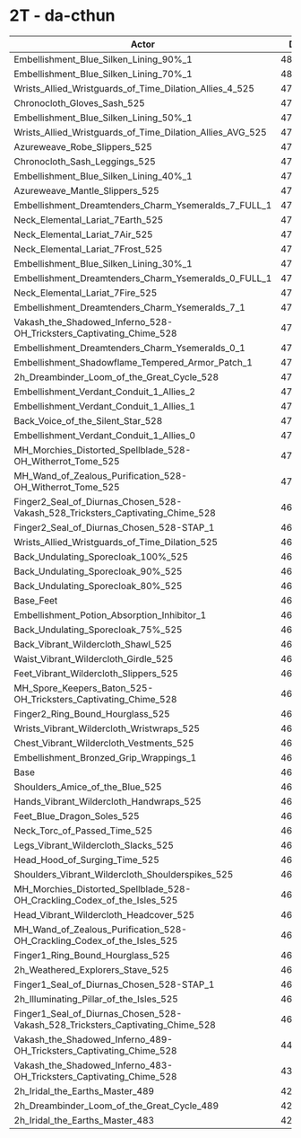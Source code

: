# 2T - da-cthun
| Actor | DPS | Increase |
|---|:---:|:---:|
|Embellishment_Blue_Silken_Lining_90%_1|485129|3.85%|
|Embellishment_Blue_Silken_Lining_70%_1|481284|3.03%|
|Wrists_Allied_Wristguards_of_Time_Dilation_Allies_4_525|479430|2.63%|
|Chronocloth_Gloves_Sash_525|478239|2.38%|
|Embellishment_Blue_Silken_Lining_50%_1|477774|2.28%|
|Wrists_Allied_Wristguards_of_Time_Dilation_Allies_AVG_525|477078|2.13%|
|Azureweave_Robe_Slippers_525|476833|2.08%|
|Chronocloth_Sash_Leggings_525|476037|1.91%|
|Embellishment_Blue_Silken_Lining_40%_1|475634|1.82%|
|Azureweave_Mantle_Slippers_525|475459|1.78%|
|Embellishment_Dreamtenders_Charm_Ysemeralds_7_FULL_1|474794|1.64%|
|Neck_Elemental_Lariat_7Earth_525|474022|1.48%|
|Neck_Elemental_Lariat_7Air_525|473814|1.43%|
|Neck_Elemental_Lariat_7Frost_525|473659|1.40%|
|Embellishment_Blue_Silken_Lining_30%_1|473627|1.39%|
|Embellishment_Dreamtenders_Charm_Ysemeralds_0_FULL_1|473610|1.39%|
|Neck_Elemental_Lariat_7Fire_525|473282|1.32%|
|Embellishment_Dreamtenders_Charm_Ysemeralds_7_1|473209|1.30%|
|Vakash_the_Shadowed_Inferno_528-OH_Tricksters_Captivating_Chime_528|472581|1.17%|
|Embellishment_Dreamtenders_Charm_Ysemeralds_0_1|471877|1.02%|
|Embellishment_Shadowflame_Tempered_Armor_Patch_1|471522|0.94%|
|2h_Dreambinder_Loom_of_the_Great_Cycle_528|471521|0.94%|
|Embellishment_Verdant_Conduit_1_Allies_2|470991|0.83%|
|Embellishment_Verdant_Conduit_1_Allies_1|470913|0.81%|
|Back_Voice_of_the_Silent_Star_528|470675|0.76%|
|Embellishment_Verdant_Conduit_1_Allies_0|470575|0.74%|
|MH_Morchies_Distorted_Spellblade_528-OH_Witherrot_Tome_525|470487|0.72%|
|MH_Wand_of_Zealous_Purification_528-OH_Witherrot_Tome_525|470040|0.62%|
|Finger2_Seal_of_Diurnas_Chosen_528-Vakash_528_Tricksters_Captivating_Chime_528|469764|0.56%|
|Finger2_Seal_of_Diurnas_Chosen_528-STAP_1|469684|0.55%|
|Wrists_Allied_Wristguards_of_Time_Dilation_525|469316|0.47%|
|Back_Undulating_Sporecloak_100%_525|468807|0.36%|
|Back_Undulating_Sporecloak_90%_525|468348|0.26%|
|Back_Undulating_Sporecloak_80%_525|468283|0.25%|
|Base_Feet|468026|0.19%|
|Embellishment_Potion_Absorption_Inhibitor_1|467941|0.17%|
|Back_Undulating_Sporecloak_75%_525|467721|0.13%|
|Back_Vibrant_Wildercloth_Shawl_525|467542|0.09%|
|Waist_Vibrant_Wildercloth_Girdle_525|467394|0.06%|
|Feet_Vibrant_Wildercloth_Slippers_525|467356|0.05%|
|MH_Spore_Keepers_Baton_525-OH_Tricksters_Captivating_Chime_528|467354|0.05%|
|Finger2_Ring_Bound_Hourglass_525|467327|0.04%|
|Wrists_Vibrant_Wildercloth_Wristwraps_525|467318|0.04%|
|Chest_Vibrant_Wildercloth_Vestments_525|467283|0.03%|
|Embellishment_Bronzed_Grip_Wrappings_1|467258|0.03%|
|Base|467130|0.00%|
|Shoulders_Amice_of_the_Blue_525|466766|-0.08%|
|Hands_Vibrant_Wildercloth_Handwraps_525|466720|-0.09%|
|Feet_Blue_Dragon_Soles_525|466688|-0.09%|
|Neck_Torc_of_Passed_Time_525|466503|-0.13%|
|Legs_Vibrant_Wildercloth_Slacks_525|466219|-0.19%|
|Head_Hood_of_Surging_Time_525|466030|-0.24%|
|Shoulders_Vibrant_Wildercloth_Shoulderspikes_525|465497|-0.35%|
|MH_Morchies_Distorted_Spellblade_528-OH_Crackling_Codex_of_the_Isles_525|465402|-0.37%|
|Head_Vibrant_Wildercloth_Headcover_525|465324|-0.39%|
|MH_Wand_of_Zealous_Purification_528-OH_Crackling_Codex_of_the_Isles_525|465208|-0.41%|
|Finger1_Ring_Bound_Hourglass_525|464204|-0.63%|
|2h_Weathered_Explorers_Stave_525|463997|-0.67%|
|Finger1_Seal_of_Diurnas_Chosen_528-STAP_1|463343|-0.81%|
|2h_Illuminating_Pillar_of_the_Isles_525|462920|-0.90%|
|Finger1_Seal_of_Diurnas_Chosen_528-Vakash_528_Tricksters_Captivating_Chime_528|461612|-1.18%|
|Vakash_the_Shadowed_Inferno_489-OH_Tricksters_Captivating_Chime_528|442283|-5.32%|
|Vakash_the_Shadowed_Inferno_483-OH_Tricksters_Captivating_Chime_528|438445|-6.14%|
|2h_Iridal_the_Earths_Master_489|426837|-8.63%|
|2h_Dreambinder_Loom_of_the_Great_Cycle_489|426723|-8.65%|
|2h_Iridal_the_Earths_Master_483|421121|-9.85%|
